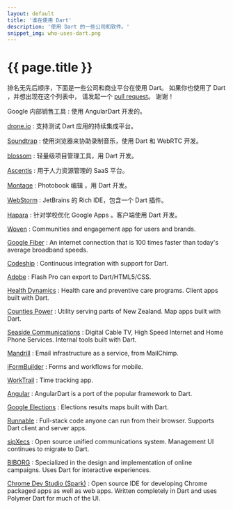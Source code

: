 ```yaml
---
layout: default
title: '谁在使用 Dart'
description: '使用 Dart 的一些公司和软件。'
snippet_img: who-uses-dart.png
---
```


# {{ page.title }}

排名无先后顺序，下面是一些公司和商业平台在使用 Dart。
如果你也使用了 Dart ，并想出现在这个列表中，
请发起一个
[pull request](https://github.com/dart-lang/dartlang.org)。 谢谢！

Google 内部销售工具
: 使用 AngularDart 开发的。

[drone.io](http://drone.io)
: 支持测试 Dart 应用的持续集成平台。

[Soundtrap](https://www.soundtrap.com/)
: 使用浏览器来协助录制音乐，使用 Dart 和 WebRTC 开发。

[blossom](https://www.blossom.io/)
: 轻量级项目管理工具，用 Dart 开发。

[Ascentis](http://www.ascentis.com/)
: 用于人力资源管理的 SaaS 平台。

[Montage](http://www.montagebook.com/)
: Photobook 编辑 ，用 Dart 开发。

[WebStorm](http://blog.jetbrains.com/webstorm/2013/11/webstorm-7-0-2-is-available/)
: JetBrains 的 Rich IDE，包含一个 Dart 插件。

[Hapara](http://hapara.com/)
: 针对学校优化 Google Apps 。客户端使用 Dart 开发。

[Woven](http://www.woven.org/)
: Communities and engagement app for users and brands.

[Google Fiber](https://fiber.google.com/about/)
: An internet connection that is 100 times faster than
  today's average broadband speeds.

[Codeship](https://www.codeship.io/)
: Continuous integration with support for Dart.

[Adobe](http://blogs.adobe.com/flashpro/2013/05/16/toolkit-for-dart-flash-pro/)
: Flash Pro can export to Dart/HTML5/CSS.

[Health Dynamics](http://www.healthdynamics.com/)
: Health care and preventive care programs. Client apps built with Dart.

[Counties Power](http://www.countiespower.com/)
: Utility serving parts of New Zealand. Map apps built with Dart.

[Seaside Communications](http://www.seaside.ns.ca/)
: Digital Cable TV, High Speed Internet and Home Phone Services. Internal
  tools built with Dart.

[Mandrill](http://mandrill.com/)
: Email infrastructure as a service, from MailChimp.

[iFormBuilder](https://www.iformbuilder.com/)
: Forms and workflows for mobile.

[WorkTrail](https://worktrail.net)
: Time tracking app.

[Angular](https://github.com/angular/angular.dart)
: AngularDart is a port of the popular framework to Dart.

[Google Elections](http://news.dartlang.org/2013/09/googles-german-election-map-powered-by.html)
: Elections results maps built with Dart.

[Runnable](http://runnable.com)
: Full-stack code anyone can run from their browser. Supports Dart client
  and server apps.
  
[sipXecs](http://sipfoundry.org)
: Open source unified communications system. Management UI continues to migrate
  to Dart.

[BIBORG](http://www.biborg.com/)
: Specialized in the design and implementation of online campaigns. Uses
  Dart for interactive experiences.

[Chrome Dev Studio (Spark)](https://github.com/dart-lang/spark)
: Open source IDE for developing Chrome packaged apps as well as web apps.
  Written completely in Dart and uses Polymer Dart for much of the UI.

